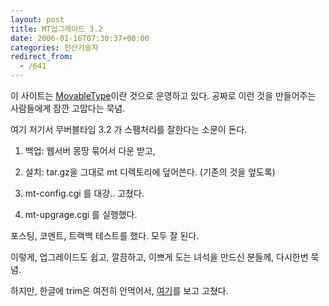 ```yaml
---
layout: post
title: MT업그레이드 3.2
date: 2006-01-16T07:30:37+00:00
categories: 전산기술자
redirect_from:
  - /641
---
```


이 사이트는 <a href="http://www.sixapart.com/movabletype/" target=bb>MovableType</a>이란 것으로 운영하고 있다. 공짜로 이런 것을 만들어주는 사람들에게 잠깐 고맙다는 묵념.

여기 저기서 무버블타입 3.2 가 스팸처리를 잘한다는 소문이 돈다.

1. 백업: 웹서버 몽땅 묶어서 다운 받고,

2. 설치: tar.gz을 그대로 mt 디렉토리에 덮어쓴다. (기존의 것을 엎도록)

3. mt-config.cgi 를 대강.. 고쳤다.

4. mt-upgrage.cgi 를 실행했다.

포스팅, 코멘트, 트랙백 테스트를 했다. 모두 잘 된다.

이렇게, 업그레이드도 쉽고, 깔끔하고, 이쁘게 도는 녀석을 만드신 분들께, 다시한번 묵념.

하지만, 한글에 trim은 여전히 안먹어서, <a href=http://www.n-ego.com/blog/archives/2003/12/20031209_13:11:09.html target=bb>여기</a>를 보고 고쳤다.
